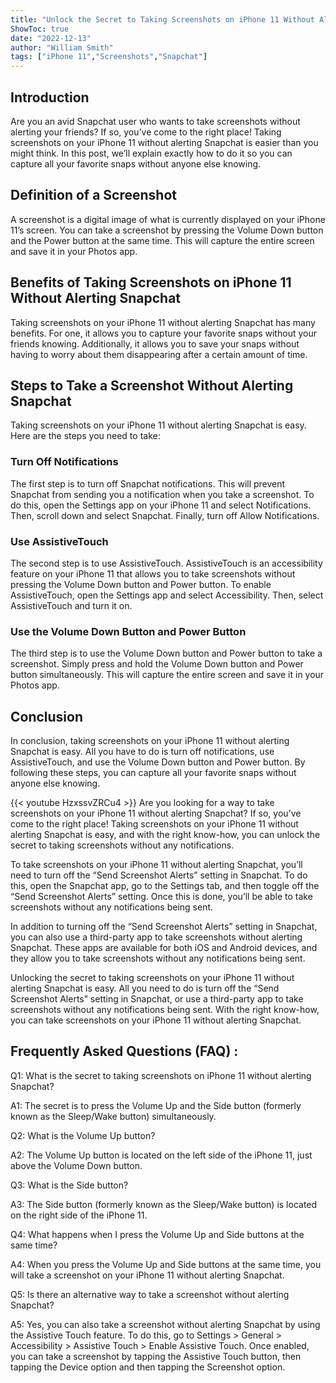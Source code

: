 ```yaml
---
title: "Unlock the Secret to Taking Screenshots on iPhone 11 Without Alerting Snapchat!"
ShowToc: true 
date: "2022-12-13"
author: "William Smith" 
tags: ["iPhone 11","Screenshots","Snapchat"]
---
```

## Introduction

Are you an avid Snapchat user who wants to take screenshots without alerting your friends? If so, you’ve come to the right place! Taking screenshots on your iPhone 11 without alerting Snapchat is easier than you might think. In this post, we’ll explain exactly how to do it so you can capture all your favorite snaps without anyone else knowing. 

## Definition of a Screenshot

A screenshot is a digital image of what is currently displayed on your iPhone 11’s screen. You can take a screenshot by pressing the Volume Down button and the Power button at the same time. This will capture the entire screen and save it in your Photos app. 

## Benefits of Taking Screenshots on iPhone 11 Without Alerting Snapchat

Taking screenshots on your iPhone 11 without alerting Snapchat has many benefits. For one, it allows you to capture your favorite snaps without your friends knowing. Additionally, it allows you to save your snaps without having to worry about them disappearing after a certain amount of time. 

## Steps to Take a Screenshot Without Alerting Snapchat

Taking screenshots on your iPhone 11 without alerting Snapchat is easy. Here are the steps you need to take: 

### Turn Off Notifications

The first step is to turn off Snapchat notifications. This will prevent Snapchat from sending you a notification when you take a screenshot. To do this, open the Settings app on your iPhone 11 and select Notifications. Then, scroll down and select Snapchat. Finally, turn off Allow Notifications. 

### Use AssistiveTouch

The second step is to use AssistiveTouch. AssistiveTouch is an accessibility feature on your iPhone 11 that allows you to take screenshots without pressing the Volume Down button and Power button. To enable AssistiveTouch, open the Settings app and select Accessibility. Then, select AssistiveTouch and turn it on. 

### Use the Volume Down Button and Power Button

The third step is to use the Volume Down button and Power button to take a screenshot. Simply press and hold the Volume Down button and Power button simultaneously. This will capture the entire screen and save it in your Photos app. 

## Conclusion

In conclusion, taking screenshots on your iPhone 11 without alerting Snapchat is easy. All you have to do is turn off notifications, use AssistiveTouch, and use the Volume Down button and Power button. By following these steps, you can capture all your favorite snaps without anyone else knowing.

{{< youtube HzxssvZRCu4 >}} 
Are you looking for a way to take screenshots on your iPhone 11 without alerting Snapchat? If so, you’ve come to the right place! Taking screenshots on your iPhone 11 without alerting Snapchat is easy, and with the right know-how, you can unlock the secret to taking screenshots without any notifications.

To take screenshots on your iPhone 11 without alerting Snapchat, you’ll need to turn off the “Send Screenshot Alerts” setting in Snapchat. To do this, open the Snapchat app, go to the Settings tab, and then toggle off the “Send Screenshot Alerts” setting. Once this is done, you’ll be able to take screenshots without any notifications being sent.

In addition to turning off the “Send Screenshot Alerts” setting in Snapchat, you can also use a third-party app to take screenshots without alerting Snapchat. These apps are available for both iOS and Android devices, and they allow you to take screenshots without any notifications being sent.

Unlocking the secret to taking screenshots on your iPhone 11 without alerting Snapchat is easy. All you need to do is turn off the “Send Screenshot Alerts” setting in Snapchat, or use a third-party app to take screenshots without any notifications being sent. With the right know-how, you can take screenshots on your iPhone 11 without alerting Snapchat.

## Frequently Asked Questions (FAQ) :
Q1: What is the secret to taking screenshots on iPhone 11 without alerting Snapchat?

A1: The secret is to press the Volume Up and the Side button (formerly known as the Sleep/Wake button) simultaneously.

Q2: What is the Volume Up button?

A2: The Volume Up button is located on the left side of the iPhone 11, just above the Volume Down button.

Q3: What is the Side button?

A3: The Side button (formerly known as the Sleep/Wake button) is located on the right side of the iPhone 11.

Q4: What happens when I press the Volume Up and Side buttons at the same time?

A4: When you press the Volume Up and Side buttons at the same time, you will take a screenshot on your iPhone 11 without alerting Snapchat.

Q5: Is there an alternative way to take a screenshot without alerting Snapchat?

A5: Yes, you can also take a screenshot without alerting Snapchat by using the Assistive Touch feature. To do this, go to Settings > General > Accessibility > Assistive Touch > Enable Assistive Touch. Once enabled, you can take a screenshot by tapping the Assistive Touch button, then tapping the Device option and then tapping the Screenshot option.


